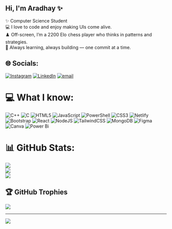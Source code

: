 ## Hi, I'm Aradhay ✨
✨ Computer Science Student </br>
💻 I love to code and enjoy making UIs come alive. </br>
♟️ Off-screen, I’m a 2200 Elo chess player who thinks in patterns and strategies. </br>
🚀 Always learning, always building — one commit at a time. </br>


## 🌐 Socials:
[![Instagram](https://img.shields.io/badge/Instagram-%23E4405F.svg?logo=Instagram&logoColor=white)](https://instagram.com/arads.x) [![LinkedIn](https://img.shields.io/badge/LinkedIn-%230077B5.svg?logo=linkedin&logoColor=white)](https://linkedin.com/in/Aradhay-Saxena) [![email](https://img.shields.io/badge/Email-D14836?logo=gmail&logoColor=white)](mailto:ARADHAYS07@GMAIL.COM) 

# 💻 What I know:
![C++](https://img.shields.io/badge/c++-%2300599C.svg?style=flat&logo=c%2B%2B&logoColor=white) ![C](https://img.shields.io/badge/c-%2300599C.svg?style=flat&logo=c&logoColor=white) ![HTML5](https://img.shields.io/badge/html5-%23E34F26.svg?style=flat&logo=html5&logoColor=white) ![JavaScript](https://img.shields.io/badge/javascript-%23323330.svg?style=flat&logo=javascript&logoColor=%23F7DF1E) ![PowerShell](https://img.shields.io/badge/PowerShell-%235391FE.svg?style=flat&logo=powershell&logoColor=white) ![CSS3](https://img.shields.io/badge/css3-%231572B6.svg?style=flat&logo=css3&logoColor=white) ![Netlify](https://img.shields.io/badge/netlify-%23000000.svg?style=flat&logo=netlify&logoColor=#00C7B7)  ![Bootstrap](https://img.shields.io/badge/bootstrap-%238511FA.svg?style=flat&logo=bootstrap&logoColor=white) ![React](https://img.shields.io/badge/react-%2320232a.svg?style=flat&logo=react&logoColor=%2361DAFB) ![NodeJS](https://img.shields.io/badge/node.js-6DA55F?style=flat&logo=node.js&logoColor=white) ![TailwindCSS](https://img.shields.io/badge/tailwindcss-%2338B2AC.svg?style=flat&logo=tailwind-css&logoColor=white) ![MongoDB](https://img.shields.io/badge/MongoDB-%234ea94b.svg?style=flat&logo=mongodb&logoColor=white) ![Figma](https://img.shields.io/badge/figma-%23F24E1E.svg?style=flat&logo=figma&logoColor=white) ![Canva](https://img.shields.io/badge/Canva-%2300C4CC.svg?style=flat&logo=Canva&logoColor=white) ![Power Bi](https://img.shields.io/badge/power_bi-F2C811?style=flat&logo=powerbi&logoColor=black)
# 📊 GitHub Stats:
![](https://github-readme-stats.vercel.app/api?username=aradhays07&theme=dark&hide_border=false&include_all_commits=false&count_private=false)<br/>
![](https://nirzak-streak-stats.vercel.app/?user=aradhays07&theme=dark&hide_border=false)<br/>
![](https://github-readme-stats.vercel.app/api/top-langs/?username=aradhays07&theme=dark&hide_border=false&include_all_commits=false&count_private=false&layout=compact)

## 🏆 GitHub Trophies
![](https://github-profile-trophy.vercel.app/?username=aradhays07&theme=radical&no-frame=false&no-bg=false&margin-w=4)

---
[![](https://visitcount.itsvg.in/api?id=aradhays07&icon=8&color=9)](https://visitcount.itsvg.in)

<!-- Proudly created with GPRM ( https://gprm.itsvg.in ) -->

